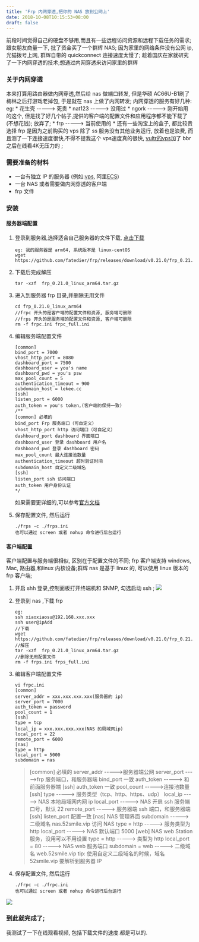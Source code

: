 ```yaml
---
title: 'Frp 内网穿透,把你的 NAS 放到公网上'
date: 2018-10-08T10:15:53+08:00 
draft: false
---
```


前段时间觉得自己的硬盘不够用,而且有一些远程访问资源和远程下载任务的需求; 跟女朋友商量一下, 批了资金买了一个群辉 NAS; 因为家里的网络条件没有公网 ip, 光猫拨号上网, 群辉自带的 quickconnect 连接速度太慢了; 趁着国庆在家就研究了一下内网穿透的技术;想通过内网穿透来访问家里的群辉

### 关于内网穿透

本来打算用路由器做内网穿透,然后给 nas 做端口转发, 但是华硕 AC66U-B1刷了梅林之后打游戏老掉包, 于是就在 nas 上做了内网转发; 内网穿透的服务有好几种: eg: \* 花生壳 -----> 死贵 \* nat123 -----> 没用过 \* ngork -----> 刚开始用的这个, 但是找了好几个帖子,提供的客户端的配置文件和应用程序都不能下载了(不想花钱); 放弃了; \* frp -----> 当前使用的 \* 还有一些淘宝上的盒子, 都比较贵 选择 frp 是因为之前购买的 vps 除了 ss 服务没有其他业务运行, 放着也是浪费, 而且测了一下连接速度很快,不得不提我这个 vps速度真的很快, [vultr的vps](https://www.vultr.com/?ref=7205024)加了 bbr 之后在线看4K无压力的 ;
<!-- more -->
### 需要准备的材料

*   一台有独立 IP 的服务器 (例如:[vps](https://www.vultr.com/?ref=7205024), 阿里[ECS](https://promotion.aliyun.com/ntms/yunparter/invite.html?userCode=whtofl6r))
*   一台 NAS 或者需要做内网穿透的客户端
*   frp 文件

### 安装

#### 服务器端配置

1.  登录到服务器,选择适合自己服务器的文件下载, [点击下载](https://github.com/fatedier/frp/releases)
    
    ```
    eg: 我的服务器是 arm64, 系统版本是 linux-centOS
    wget https://github.com/fatedier/frp/releases/download/v0.21.0/frp_0.21.0_linux_arm64.tar.gz
    ```
    
2.  下载后完成解压
    
    ```
    tar -xzf  frp_0.21.0_linux_arm64.tar.gz
    ```
    
3.  进入到服务器 frp 目录,并删除无用文件
    
    ```
    cd frp_0.21.0_linux_arm64
    //frpc 开头的是客户端的配置文件和资源, 服务端可删除
    //frps 开头的是服务端的配置文件和资源, 客户端可删除
    rm -f frpc.ini frpc_full.ini
    ```
    
4.  编辑服务端配置文件
    
    ```
    [common]
    bind_port = 7000
    vhost_http_port = 8080
    dashboard_port = 7500
    dashboard_user = you's name
    dashboard_pwd = you's psw
    max_pool_count = 5
    authentication_timeout = 900
    subdomain_host = lekee.cc
    [ssh]
    listen_port = 6000
    auth_token = you's token,(客户端的保持一致)
    /**
    [common] 必填的
    bind_port Frp 服务端口（可自定义）
    vhost_http_port http 访问端口（可自定义）
    dashboard_port dashboard 界面端口
    dashboard_user 登录 dashboard 用户名
    dashboard_pwd 登录 dashboard 密码
    max_pool_count 最大连接池数量
    authentication_timeout 超时验证时间
    subdomain_host 自定义二级域名
    [ssh]
    listen_port ssh 访问端口
    auth_token 用户身份认证
    */
    ```
    
    如果需要更详细的,可以参考[官方文档](https://github.com/fatedier/frp/blob/master/README_zh.md#%E9%85%8D%E7%BD%AE%E6%96%87%E4%BB%B6)
    
5.  保存配置文件, 然后运行
    
    ```
    ./frps -c ./frps.ini
    也可以通过 screen 或者 nohup 命令进行后台运行
    ```
    

#### 客户端配置

客户端配置与服务端很相似, 区别在于配置文件的不同; frp 客户端支持 windows, Mac, 路由器,和linux 内核设备;群辉 nas 是基于 linux 的, 可以使用 linux 版本的 frp 客户端;

1.  开启 shh 登录,控制面板打开终端机和 SNMP, 勾选启动 ssh ; ![](https://img.52smile.vip/2018-10-08-030049.jpg)
2.  登录到 nas ,下载 frp
    
    ```
    eg:
    ssh xiaoxiaosu@192.168.xxx.xxx
    ssh user@ipAdd
    //下载
    wget https://github.com/fatedier/frp/releases/download/v0.21.0/frp_0.21.0_linux_arm64.tar.gz
    //解压
    tar -xzf  frp_0.21.0_linux_arm64.tar.gz
    //删除无用配置文件
    rm -f frps.ini frps_full.ini
    ```
    
3.  编辑客户端配置文件
    
    ```
    vi frpc.ini
    [common]
    server_addr = xxx.xxx.xxx.xxx(服务器的 ip)
    server_port = 7000
    auth_token = password
    pool_count = 1
    [ssh]
    type = tcp
    local_ip = xxx.xxx.xxx.xxx(NAS 的局域网ip)
    local_port = 22
    remote_port = 6000
    [nas]
    type = http
    local_port = 5000
    subdomain = nas
    ```
    
    > \[common\] 必填的 server\_addr ----->服务器端公网 server\_port ----->frp 服务端口，和服务器端 bind\_port 一致 auth\_token -----> 和前面服务器端 \[ssh\] auth\_token 一致 pool\_count ----->连接池数量 \[ssh\] type -----> 服务类型（tcp、http、https、udp） local\_ip -----> NAS 本地局域网内网 ip local\_port -----> NAS 开启 ssh 服务端口号，默认 22 remote\_port -----> 服务器端 ssh 端口，和服务器端 \[ssh\] listen\_port 配置一致 \[nas\] NAS 管理界面 subdomain -----> 二级域名 nas.52smile.vip 访问 NAS type = http -----> 服务类型为 http local\_port -----> NAS 默认端口 5000 \[web\] NAS web Station 服务，没用可以不用设置 type = http -----> 类型为 http local\_port = 80 -----> NAS web 服务端口 subdomain = web -----> 二级域名 web.52smile.vip tip: 使用自定义二级域名的时候，域名 52smile.vip 要解析到服务器 IP
    
4.  保存配置文件, 然后运行
    
    ```
    ./frpc -c ./frpc.ini
    也可以通过 screen 或者 nohup 命令进行后台运行
    ```
    

![](https://img.52smile.vip/2018-10-08-031701.jpg)

### 到此就完成了;

我测试了一下在线观看视频, 包括下载文件的速度.都是可以的.

